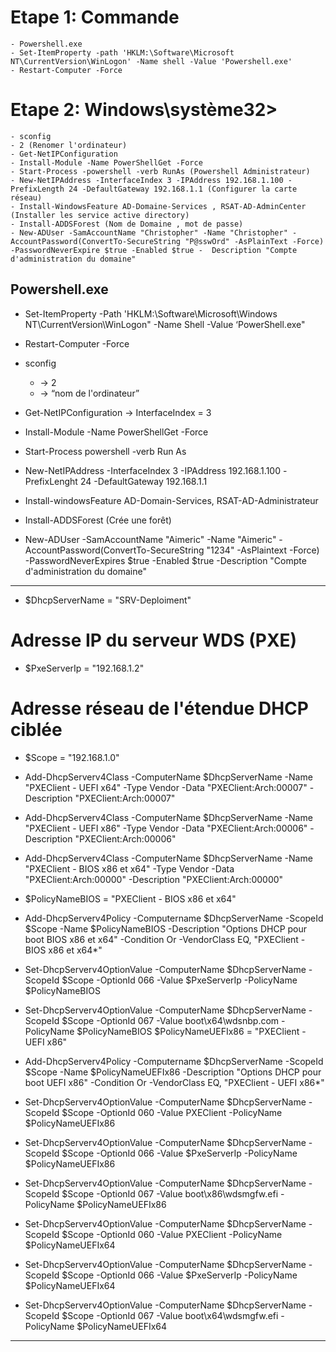# **Etape 1:  Commande**

    - Powershell.exe
    - Set-ItemProperty -path 'HKLM:\Software\Microsoft NT\CurrentVersion\WinLogon' -Name shell -Value 'Powershell.exe'
    - Restart-Computer -Force

# **Etape 2: Windows\système32>**
    
    - sconfig
    - 2 (Renomer l'ordinateur)
    - Get-NetIPConfiguration
    - Install-Module -Name PowerShellGet -Force
    - Start-Process -powershell -verb RunAs (Powershell Administrateur)
    - New-NetIPAddress -InterfaceIndex 3 -IPAddress 192.168.1.100 -PrefixLength 24 -DefaultGateway 192.168.1.1 (Configurer la carte réseau)
    - Install-WindowsFeature AD-Domaine-Services , RSAT-AD-AdminCenter (Installer les service active directory)
    - Install-ADDSForest (Nom de Domaine , mot de passe)
    - New-ADUser -SamAccountName "Christopher" -Name "Christopher" -AccountPassword(ConvertTo-SecureString "P@sswOrd" -AsPlainText -Force) -PasswordNeverExpire $true -Enabled $true -	Description "Compte d'administration du domaine"
    



## **Powershell.exe**

- Set-ItemProperty -Path 'HKLM:\Software\Microsoft\Windows NT\CurrentVersion\WinLogon" -Name Shell -Value ‘PowerShell.exe"

- Restart-Computer -Force

- sconfig
    - -> 2 
    - -> “nom de l'ordinateur”

- Get-NetIPConfiguration
    ->  InterfaceIndex = 3

- Install-Module -Name PowerShellGet -Force

- Start-Process powershell -verb Run As

- New-NetIPAddress -InterfaceIndex 3 -IPAddress 192.168.1.100 -PrefixLenght 24 
-DefaultGateway 192.168.1.1 

- Install-windowsFeature AD-Domain-Services, RSAT-AD-Administrateur

- Install-ADDSForest (Crée une forêt)

- New-ADUser -SamAccountName "Aimeric" -Name "Aimeric" -AccountPassword(ConvertTo-SecureString "1234" -AsPlaintext -Force) -PasswordNeverExpires $true -Enabled $true -Description "Compte d'administration du domaine"

---

- $DhcpServerName = "SRV-Deploiment"

# **Adresse IP du serveur WDS (PXE)**

- $PxeServerIp = "192.168.1.2"

# **Adresse réseau de l'étendue DHCP ciblée**

- $Scope = "192.168.1.0"

- Add-DhcpServerv4Class -ComputerName $DhcpServerName -Name "PXEClient - UEFI x64" -Type Vendor -Data "PXEClient:Arch:00007" -Description "PXEClient:Arch:00007"

- Add-DhcpServerv4Class -ComputerName $DhcpServerName -Name "PXEClient - UEFI x86" -Type Vendor -Data "PXEClient:Arch:00006" -Description "PXEClient:Arch:00006"

- Add-DhcpServerv4Class -ComputerName $DhcpServerName -Name "PXEClient - BIOS x86 et x64" -Type Vendor -Data "PXEClient:Arch:00000" -Description "PXEClient:Arch:00000"

- $PolicyNameBIOS = "PXEClient - BIOS x86 et x64"

- Add-DhcpServerv4Policy -Computername $DhcpServerName -ScopeId $Scope -Name $PolicyNameBIOS -Description "Options DHCP pour boot BIOS x86 et x64" -Condition Or -VendorClass EQ, "PXEClient - BIOS x86 et x64*"

- Set-DhcpServerv4OptionValue -ComputerName $DhcpServerName -ScopeId $Scope -OptionId 066 -Value $PxeServerIp -PolicyName $PolicyNameBIOS

- Set-DhcpServerv4OptionValue -ComputerName $DhcpServerName -ScopeId $Scope -OptionId 067 -Value boot\x64\wdsnbp.com -PolicyName $PolicyNameBIOS
$PolicyNameUEFIx86 = "PXEClient - UEFI x86"

- Add-DhcpServerv4Policy -Computername $DhcpServerName -ScopeId $Scope -Name $PolicyNameUEFIx86 -Description "Options DHCP pour boot UEFI x86" -Condition Or -VendorClass EQ, "PXEClient - UEFI x86*"

- Set-DhcpServerv4OptionValue -ComputerName $DhcpServerName -ScopeId $Scope -OptionId 060 -Value PXEClient -PolicyName $PolicyNameUEFIx86

- Set-DhcpServerv4OptionValue -ComputerName $DhcpServerName -ScopeId $Scope -OptionId 066 -Value $PxeServerIp -PolicyName $PolicyNameUEFIx86

- Set-DhcpServerv4OptionValue -ComputerName $DhcpServerName -ScopeId $Scope -OptionId 067 -Value boot\x86\wdsmgfw.efi -PolicyName $PolicyNameUEFIx86

- Set-DhcpServerv4OptionValue -ComputerName $DhcpServerName -ScopeId $Scope -OptionId 060 -Value PXEClient -PolicyName $PolicyNameUEFIx64

- Set-DhcpServerv4OptionValue -ComputerName $DhcpServerName -ScopeId $Scope -OptionId 066 -Value $PxeServerIp -PolicyName $PolicyNameUEFIx64

- Set-DhcpServerv4OptionValue -ComputerName $DhcpServerName -ScopeId $Scope -OptionId 067 -Value boot\x64\wdsmgfw.efi -PolicyName $PolicyNameUEFIx64

---